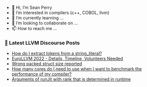 - 👋 Hi, I’m Sean Perry
- 👀 I’m interested in compilers (c++, COBOL, llvm)
- 🌱 I’m currently learning ...
- 💞️ I’m looking to collaborate on ...
- 📫 How to reach me ...

<!---
s66perry/s66perry is a ✨ special ✨ repository because its `README.md` (this file) appears on your GitHub profile.
You can click the Preview link to take a look at your changes.
--->
### 📕 Latest LLVM Discourse Posts

<!-- DISCOURSE-LLVM:START -->
- [How do I extract tokens from a string_literal?](https://discourse.llvm.org/t/how-do-i-extract-tokens-from-a-string-literal/60425#post_3)
- [EuroLLVM 2022 - Details, Timeline, Volunteers Needed](https://discourse.llvm.org/t/eurollvm-2022-details-timeline-volunteers-needed/60027#post_16)
- [Wrong packed struct size reported](https://discourse.llvm.org/t/wrong-packed-struct-size-reported/61092#post_1)
- [How many cores do I need to use when I want to benchmark the performance of my compiler?](https://discourse.llvm.org/t/how-many-cores-do-i-need-to-use-when-i-want-to-benchmark-the-performance-of-my-compiler/61088#post_1)
- [Arguments of runJit with rank that is determined in runtime](https://discourse.llvm.org/t/arguments-of-runjit-with-rank-that-is-determined-in-runtime/61080#post_2)
<!-- DISCOURSE-LLVM:END -->

